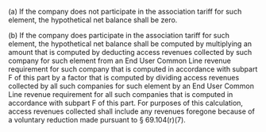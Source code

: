 (a) If the company does not participate in the association tariff for such element, the hypothetical net balance shall be zero.

(b) If the company does participate in the association tariff for such element, the hypothetical net balance shall be computed by multiplying an amount that is computed by deducting access revenues collected by such company for such element from an End User Common Line revenue requirement for such company that is computed in accordance with subpart F of this part by a factor that is computed by dividing access revenues collected by all such companies for such element by an End User Common Line revenue requirement for all such companies that is computed in accordance with subpart F of this part. For purposes of this calculation, access revenues collected shall include any revenues foregone because of a voluntary reduction made pursuant to § 69.104(r)(7).

